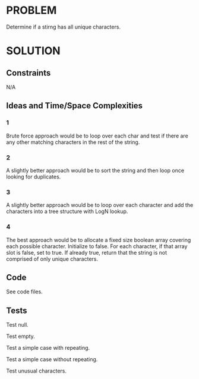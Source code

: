 # PROBLEM

Determine if a stirng has all unique characters.

# SOLUTION

## Constraints

N/A

## Ideas and Time/Space Complexities

### 1
Brute force approach would be to loop over each char and test if there are any other matching characters in the rest of the string.

### 2
A slightly better approach would be to sort the string and then loop once looking for duplicates.

### 3
A slightly better approach would be to loop over each character and add the characters into a tree structure with LogN lookup. 

### 4
The best approach would be to allocate a fixed size boolean array covering each possible character.  Initialize to false.  For each character, if that array slot is false, set to true.  If already true, return that the string is not comprised of only unique characters. 

## Code

See code files.

## Tests

Test null.

Test empty.

Test a simple case with repeating.

Test a simple case without repeating.  

Test unusual characters.

